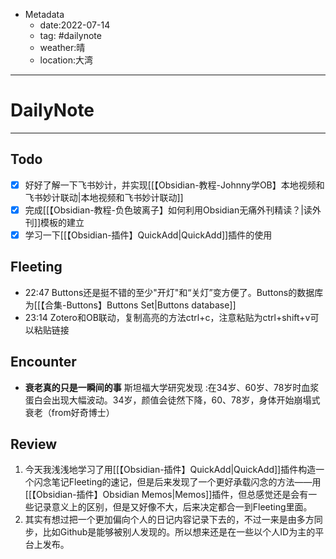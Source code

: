 * Metadata
	* date:2022-07-14
	* tag: #dailynote 
	* weather:晴
	* location:大湾
--- 
# DailyNote
--- 
## Todo
- [x] 好好了解一下飞书妙计，并实现[[【Obsidian-教程-Johnny学OB】本地视频和飞书妙计联动|本地视频和飞书妙计联动]]
- [x] 完成[[【Obsidian-教程-负色玻离子】如何利用Obsidian无痛外刊精读？|读外刊]]模板的建立
- [x] 学习一下[[【Obsidian-插件】QuickAdd|QuickAdd]]插件的使用

## Fleeting
- 22:47 Buttons还是挺不错的至少"开灯"和“关灯”变方便了。Buttons的数据库为[[【合集-Buttons】Buttons Set|Buttons database]]
- 23:14 Zotero和OB联动，复制高亮的方法ctrl+c，注意粘贴为ctrl+shift+v可以粘贴链接

## Encounter
* **衰老真的只是一瞬间的事**  斯坦福大学研究发现 :在34岁、60岁、78岁时血浆蛋白会出现大幅波动。34岁，颜值会徒然下降，60、78岁，身体开始崩塌式衰老（from好奇博士）

## Review
1. 今天我浅浅地学习了用[[【Obsidian-插件】QuickAdd|QuickAdd]]插件构造一个闪念笔记Fleeting的速记，但是后来发现了一个更好承载闪念的方法——用[[【Obsidian-插件】Obsidian Memos|Memos]]插件，但总感觉还是会有一些记录意义上的区别，但是又好像不大，后来决定都合一到Fleeting里面。
2. 其实有想过把一个更加偏向个人的日记内容记录下去的，不过一来是由多方同步，比如Github是能够被别人发现的。所以想来还是在一些以个人ID为主的平台上发布。
